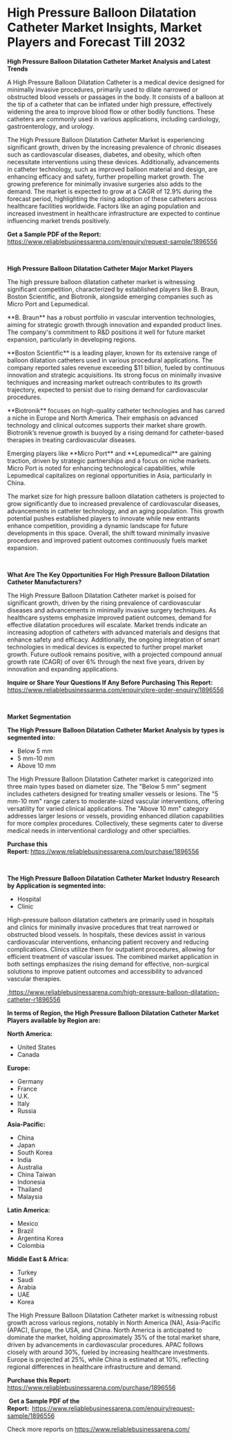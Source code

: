 <p><h1>High Pressure Balloon Dilatation Catheter Market Insights, Market Players and Forecast Till 2032</h1></p><p><strong>High Pressure Balloon Dilatation Catheter Market Analysis and Latest Trends</strong></p>
<p><p>A High Pressure Balloon Dilatation Catheter is a medical device designed for minimally invasive procedures, primarily used to dilate narrowed or obstructed blood vessels or passages in the body. It consists of a balloon at the tip of a catheter that can be inflated under high pressure, effectively widening the area to improve blood flow or other bodily functions. These catheters are commonly used in various applications, including cardiology, gastroenterology, and urology.</p><p>The High Pressure Balloon Dilatation Catheter Market is experiencing significant growth, driven by the increasing prevalence of chronic diseases such as cardiovascular diseases, diabetes, and obesity, which often necessitate interventions using these devices. Additionally, advancements in catheter technology, such as improved balloon material and design, are enhancing efficacy and safety, further propelling market growth. The growing preference for minimally invasive surgeries also adds to the demand. The market is expected to grow at a CAGR of 12.9% during the forecast period, highlighting the rising adoption of these catheters across healthcare facilities worldwide. Factors like an aging population and increased investment in healthcare infrastructure are expected to continue influencing market trends positively.</p></p>
<p><strong>Get a Sample PDF of the Report:&nbsp;</strong> <a href="https://www.reliablebusinessarena.com/enquiry/request-sample/1896556?utm_campaign=2998&utm_medium=2&utm_source=Github&utm_content=ia&utm_term=05032025&utm_id=high-pressure-balloon-dilatation-catheter">https://www.reliablebusinessarena.com/enquiry/request-sample/1896556</a></p>
<p>&nbsp;</p>
<p><strong>High Pressure Balloon Dilatation Catheter Major Market Players</strong></p>
<p><p>The high pressure balloon dilatation catheter market is witnessing significant competition, characterized by established players like B. Braun, Boston Scientific, and Biotronik, alongside emerging companies such as Micro Port and Lepumedical.</p><p>**B. Braun** has a robust portfolio in vascular intervention technologies, aiming for strategic growth through innovation and expanded product lines. The company's commitment to R&D positions it well for future market expansion, particularly in developing regions.</p><p>**Boston Scientific** is a leading player, known for its extensive range of balloon dilatation catheters used in various procedural applications. The company reported sales revenue exceeding $11 billion, fueled by continuous innovation and strategic acquisitions. Its strong focus on minimally invasive techniques and increasing market outreach contributes to its growth trajectory, expected to persist due to rising demand for cardiovascular procedures.</p><p>**Biotronik** focuses on high-quality catheter technologies and has carved a niche in Europe and North America. Their emphasis on advanced technology and clinical outcomes supports their market share growth. Biotronik’s revenue growth is buoyed by a rising demand for catheter-based therapies in treating cardiovascular diseases.</p><p>Emerging players like **Micro Port** and **Lepumedical** are gaining traction, driven by strategic partnerships and a focus on niche markets. Micro Port is noted for enhancing technological capabilities, while Lepumedical capitalizes on regional opportunities in Asia, particularly in China.</p><p>The market size for high pressure balloon dilatation catheters is projected to grow significantly due to increased prevalence of cardiovascular diseases, advancements in catheter technology, and an aging population. This growth potential pushes established players to innovate while new entrants enhance competition, providing a dynamic landscape for future developments in this space. Overall, the shift toward minimally invasive procedures and improved patient outcomes continuously fuels market expansion.</p></p>
<p>&nbsp;</p>
<p><strong>What Are The Key Opportunities For High Pressure Balloon Dilatation Catheter Manufacturers?</strong></p>
<p><p>The High Pressure Balloon Dilatation Catheter market is poised for significant growth, driven by the rising prevalence of cardiovascular diseases and advancements in minimally invasive surgery techniques. As healthcare systems emphasize improved patient outcomes, demand for effective dilatation procedures will escalate. Market trends indicate an increasing adoption of catheters with advanced materials and designs that enhance safety and efficacy. Additionally, the ongoing integration of smart technologies in medical devices is expected to further propel market growth. Future outlook remains positive, with a projected compound annual growth rate (CAGR) of over 6% through the next five years, driven by innovation and expanding applications.</p></p>
<p><strong>Inquire or Share Your Questions If Any Before Purchasing This Report:</strong> <a href="https://www.reliablebusinessarena.com/enquiry/pre-order-enquiry/1896556?utm_campaign=2998&utm_medium=2&utm_source=Github&utm_content=ia&utm_term=05032025&utm_id=high-pressure-balloon-dilatation-catheter">https://www.reliablebusinessarena.com/enquiry/pre-order-enquiry/1896556</a></p>
<p>&nbsp;</p>
<p><strong>Market Segmentation</strong></p>
<p><strong>The High Pressure Balloon Dilatation Catheter Market Analysis by types is segmented into:</strong></p>
<p><ul><li>Below 5 mm</li><li>5 mm-10 mm</li><li>Above 10 mm</li></ul></p>
<p><p>The High Pressure Balloon Dilatation Catheter market is categorized into three main types based on diameter size. The "Below 5 mm" segment includes catheters designed for treating smaller vessels or lesions. The "5 mm-10 mm" range caters to moderate-sized vascular interventions, offering versatility for varied clinical applications. The "Above 10 mm" category addresses larger lesions or vessels, providing enhanced dilation capabilities for more complex procedures. Collectively, these segments cater to diverse medical needs in interventional cardiology and other specialties.</p></p>
<p><strong>Purchase this Report:&nbsp;</strong><a href="https://www.reliablebusinessarena.com/purchase/1896556?utm_campaign=2998&utm_medium=2&utm_source=Github&utm_content=ia&utm_term=05032025&utm_id=high-pressure-balloon-dilatation-catheter">https://www.reliablebusinessarena.com/purchase/1896556</a></p>
<p>&nbsp;</p>
<p><strong>The High Pressure Balloon Dilatation Catheter Market Industry Research by Application is segmented into:</strong></p>
<p><ul><li>Hospital</li><li>Clinic</li></ul></p>
<p><p>High-pressure balloon dilatation catheters are primarily used in hospitals and clinics for minimally invasive procedures that treat narrowed or obstructed blood vessels. In hospitals, these devices assist in various cardiovascular interventions, enhancing patient recovery and reducing complications. Clinics utilize them for outpatient procedures, allowing for efficient treatment of vascular issues. The combined market application in both settings emphasizes the rising demand for effective, non-surgical solutions to improve patient outcomes and accessibility to advanced vascular therapies.</p></p>
<p><a href="https://www.reliablebusinessarena.com/high-pressure-balloon-dilatation-catheter-r1896556?utm_campaign=2998&utm_medium=2&utm_source=Github&utm_content=ia&utm_term=05032025&utm_id=high-pressure-balloon-dilatation-catheter">&nbsp;https://www.reliablebusinessarena.com/high-pressure-balloon-dilatation-catheter-r1896556</a></p>
<p><strong>In terms of Region, the High Pressure Balloon Dilatation Catheter Market Players available by Region are:</strong></p>
<p>
    <p> <strong> North America: </strong>
        <ul>
            <li>United States</li>
            <li>Canada</li>
        </ul>
        </p> 
    <p> <strong> Europe: </strong>
        <ul>
            <li>Germany</li>
            <li>France</li>
            <li>U.K.</li>
            <li>Italy</li>
            <li>Russia</li>
        </ul>
        </p> 
    <p> <strong> Asia-Pacific: </strong>
        <ul>
            <li>China</li>
            <li>Japan</li>
            <li>South Korea</li>
            <li>India</li>
            <li>Australia</li>
            <li>China Taiwan</li>
            <li>Indonesia</li>
            <li>Thailand</li>
            <li>Malaysia</li>
        </ul>
        </p> 
    <p> <strong> Latin America: </strong>
        <ul>
            <li>Mexico</li>
            <li>Brazil</li>
            <li>Argentina Korea</li>
            <li>Colombia</li>
        </ul>
        </p> 
    <p> <strong> Middle East & Africa: </strong>
        <ul>
            <li>Turkey</li>
            <li>Saudi</li>
            <li>Arabia</li>
            <li>UAE</li>
            <li>Korea</li>
        </ul>
    </p>
    </p>
<p><p>The High Pressure Balloon Dilatation Catheter market is witnessing robust growth across various regions, notably in North America (NA), Asia-Pacific (APAC), Europe, the USA, and China. North America is anticipated to dominate the market, holding approximately 35% of the total market share, driven by advancements in cardiovascular procedures. APAC follows closely with around 30%, fueled by increasing healthcare investments. Europe is projected at 25%, while China is estimated at 10%, reflecting regional differences in healthcare infrastructure and demand.</p></p>
<p><strong>Purchase this Report: </strong><a href="https://www.reliablebusinessarena.com/purchase/1896556?utm_campaign=2998&utm_medium=2&utm_source=Github&utm_content=ia&utm_term=05032025&utm_id=high-pressure-balloon-dilatation-catheter">https://www.reliablebusinessarena.com/purchase/1896556</a></p>
<p>&nbsp;<strong>Get a Sample PDF of the Report:&nbsp;&nbsp;</strong><a href="https://www.reliablebusinessarena.com/enquiry/request-sample/1896556?utm_campaign=2998&utm_medium=2&utm_source=Github&utm_content=ia&utm_term=05032025&utm_id=high-pressure-balloon-dilatation-catheter">https://www.reliablebusinessarena.com/enquiry/request-sample/1896556</a></p>
<p><strong></strong></p>
<p>Check more reports on <a href="https://www.reliablebusinessarena.com/?utm_campaign=2998&utm_medium=2&utm_source=Github&utm_content=ia&utm_term=05032025&utm_id=high-pressure-balloon-dilatation-catheter">https://www.reliablebusinessarena.com/</a></p>